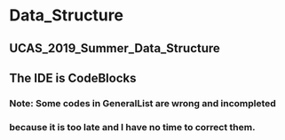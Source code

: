 # Data_Structure
## UCAS_2019_Summer_Data_Structure
## The IDE is CodeBlocks
### Note: Some codes in GeneralList are wrong and incompleted
### because it is too late and I have no time to correct them.
